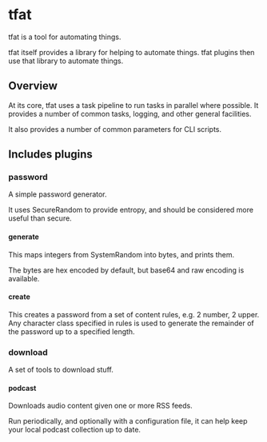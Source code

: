 tfat
====

tfat is a tool for automating things.

tfat itself provides a library for helping to automate things.
tfat plugins then use that library to automate things.

Overview
--------

At its core, tfat uses a task pipeline to run tasks in parallel where possible.
It provides a number of common tasks, logging, and other general facilities.

It also provides a number of common parameters for CLI scripts.

Includes plugins
------------------

### password

A simple password generator.

It uses SecureRandom to provide entropy, and should be considered more
useful than secure.

#### generate

This maps integers from SystemRandom into bytes, and prints them.

The bytes are hex encoded by default, but base64 and raw encoding is available.

#### create

This creates a password from a set of content rules, e.g. 2 number, 2 upper.
Any character class specified in rules is used to generate the remainder
of the password up to a specified length.

### download

A set of tools to download stuff.

#### podcast

Downloads audio content given one or more RSS feeds.

Run periodically, and optionally with a configuration file, it can help
keep your local podcast collection up to date.
